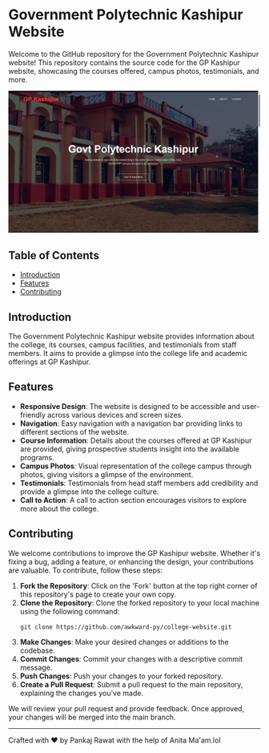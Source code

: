 # Government Polytechnic Kashipur Website

Welcome to the GitHub repository for the Government Polytechnic Kashipur website! This repository contains the source code for the GP Kashipur website, showcasing the courses offered, campus photos, testimonials, and more.


![Banner](https://github.com/awkward-py/college-website/raw/main/college/images/msedge_oWbuWHhDmE.jpg)
## Table of Contents

- [Introduction](#introduction)
- [Features](#features)
- [Contributing](#contributing)

## Introduction

The Government Polytechnic Kashipur website provides information about the college, its courses, campus facilities, and testimonials from staff members. It aims to provide a glimpse into the college life and academic offerings at GP Kashipur.

## Features

- **Responsive Design**: The website is designed to be accessible and user-friendly across various devices and screen sizes.
- **Navigation**: Easy navigation with a navigation bar providing links to different sections of the website.
- **Course Information**: Details about the courses offered at GP Kashipur are provided, giving prospective students insight into the available programs.
- **Campus Photos**: Visual representation of the college campus through photos, giving visitors a glimpse of the environment.
- **Testimonials**: Testimonials from head staff members add credibility and provide a glimpse into the college culture.
- **Call to Action**: A call to action section encourages visitors to explore more about the college.

## Contributing

We welcome contributions to improve the GP Kashipur website. Whether it's fixing a bug, adding a feature, or enhancing the design, your contributions are valuable. To contribute, follow these steps:

1. **Fork the Repository**: Click on the 'Fork' button at the top right corner of this repository's page to create your own copy.
2. **Clone the Repository**: Clone the forked repository to your local machine using the following command:
   ```
   git clone https://github.com/awkward-py/college-website.git
   ```
3. **Make Changes**: Make your desired changes or additions to the codebase.
4. **Commit Changes**: Commit your changes with a descriptive commit message.
5. **Push Changes**: Push your changes to your forked repository.
6. **Create a Pull Request**: Submit a pull request to the main repository, explaining the changes you've made.

We will review your pull request and provide feedback. Once approved, your changes will be merged into the main branch.

---

Crafted with ❤️ by Pankaj Rawat with the help of Anita Ma'am.lol
